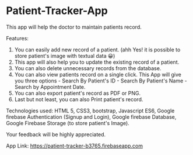 # Patient-Tracker-App
This app will help the doctor to maintain patients record.

Features:
1) You can easily add new record of a patient. (ahh Yes! it is possible to store patient's image with textual data 😀)
2) This app will also help you to update the existing record of a patient.
3) You can also delete unnecessary records from the database.
4) You can also view patients record on a single click. This App will give you three options - Search By Patient's ID - Search By Patient's Name - Search by Appointment Date.
5) You can also export patient's record as PDF or PNG.
6) Last but not least, you can also Print patient's record.

Technologies used:
HTML 5, CSS3, bootstrap, Javascript ES6, Google firebase Authentication (Signup and Login), Google firebase Database, Google Firebase Storage (to store patient's Image).

Your feedback will be highly appreciated.

App Link: https://patient-tracker-b3765.firebaseapp.com
